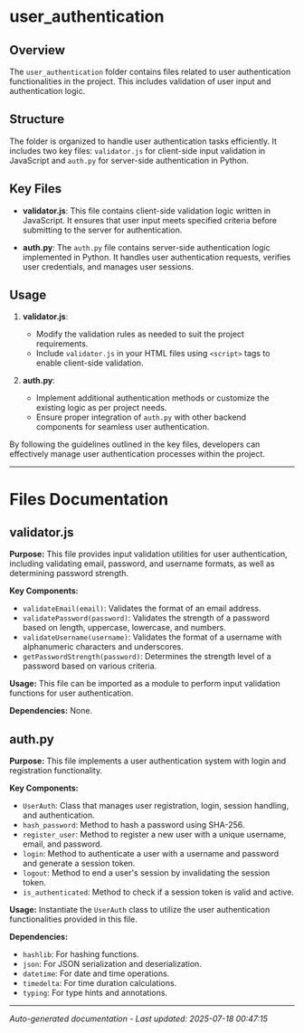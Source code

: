 # user_authentication

## Overview
The `user_authentication` folder contains files related to user authentication functionalities in the project. This includes validation of user input and authentication logic.

## Structure
The folder is organized to handle user authentication tasks efficiently. It includes two key files: `validator.js` for client-side input validation in JavaScript and `auth.py` for server-side authentication in Python.

## Key Files
- **validator.js**: This file contains client-side validation logic written in JavaScript. It ensures that user input meets specified criteria before submitting to the server for authentication.
  
- **auth.py**: The `auth.py` file contains server-side authentication logic implemented in Python. It handles user authentication requests, verifies user credentials, and manages user sessions.

## Usage
1. **validator.js**:
   - Modify the validation rules as needed to suit the project requirements.
   - Include `validator.js` in your HTML files using `<script>` tags to enable client-side validation.

2. **auth.py**:
   - Implement additional authentication methods or customize the existing logic as per project needs.
   - Ensure proper integration of `auth.py` with other backend components for seamless user authentication.

By following the guidelines outlined in the key files, developers can effectively manage user authentication processes within the project.

---

# Files Documentation

## validator.js

**Purpose:** This file provides input validation utilities for user authentication, including validating email, password, and username formats, as well as determining password strength.

**Key Components:**
- `validateEmail(email)`: Validates the format of an email address.
- `validatePassword(password)`: Validates the strength of a password based on length, uppercase, lowercase, and numbers.
- `validateUsername(username)`: Validates the format of a username with alphanumeric characters and underscores.
- `getPasswordStrength(password)`: Determines the strength level of a password based on various criteria.

**Usage:** This file can be imported as a module to perform input validation functions for user authentication.

**Dependencies:** None.

## auth.py

**Purpose:** This file implements a user authentication system with login and registration functionality.

**Key Components:**
- `UserAuth`: Class that manages user registration, login, session handling, and authentication.
- `hash_password`: Method to hash a password using SHA-256.
- `register_user`: Method to register a new user with a unique username, email, and password.
- `login`: Method to authenticate a user with a username and password and generate a session token.
- `logout`: Method to end a user's session by invalidating the session token.
- `is_authenticated`: Method to check if a session token is valid and active.

**Usage:** Instantiate the `UserAuth` class to utilize the user authentication functionalities provided in this file.

**Dependencies:**
- `hashlib`: For hashing functions.
- `json`: For JSON serialization and deserialization.
- `datetime`: For date and time operations.
- `timedelta`: For time duration calculations.
- `typing`: For type hints and annotations.

---
*Auto-generated documentation - Last updated: 2025-07-18 00:47:15*
